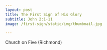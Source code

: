```yaml
---
layout: post
title: The First Sign of His Glory
subtitle: John 2:1-11
image: /first-sign/static/img/thumbnail.jpg

---
```


Church on Five (Richmond)
